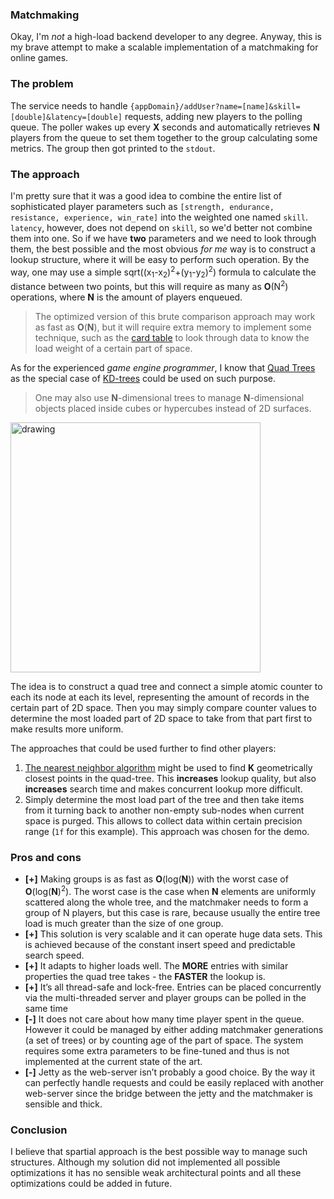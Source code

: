 ### Matchmaking

Okay, I'm *not* a high-load backend developer to any degree. 
Anyway, this is my brave attempt to make a scalable implementation of a matchmaking for online games.

### The problem
The service needs to handle `{appDomain}/addUser?name=[name]&skill=[double]&latency=[double]` requests, adding new players to the polling queue.
The poller wakes up every **X** seconds and automatically retrieves **N** players from the queue to set them together to the group calculating some metrics.
The group then got printed to the `stdout`.


### The approach
I'm pretty sure that it was a good idea to combine the entire list of sophisticated player parameters such as `[strength, endurance, resistance, experience, win_rate]` into the weighted one named `skill`.
`latency`, however, does not depend on `skill`, so we'd better not combine them into one.
So if we have **two** parameters and we need to look through them, the best possible and the most obvious *for me* way is to construct a lookup structure, where it will be easy to perform such operation.
By the way, one may use a simple sqrt((x<sub>1</sub>-x<sub>2</sub>)<sup>2</sup>+(y<sub>1</sub>-y<sub>2</sub>)<sup>2</sup>) formula to calculate the distance between two points, but this will require as many as **O**(N<sup>2</sup>) operations, where **N** is the amount of players enqueued.

> The optimized version of this brute comparison approach may work as fast as **O**(**N**), but it will require extra memory to implement some technique, such as the [card table](https://msdnshared.blob.core.windows.net/media/TNBlogsFS/BlogFileStorage/blogs_msdn/abhinaba/WindowsLiveWriter/BackToBasicsGenerationalGarbageCollectio_115F4/image_18.png) to look through data to know the load weight of a certain part of space. 

As for the experienced *game engine programmer*, I know that [Quad Trees](https://en.wikipedia.org/wiki/Quadtree) as the special case of [KD-trees](https://en.wikipedia.org/wiki/K-d_tree) could be used on such purpose.

> One may also use **N**-dimensional trees to manage **N**-dimensional objects placed inside cubes or hypercubes instead of 2D surfaces.

<img src="https://upload.wikimedia.org/wikipedia/commons/thumb/8/8b/Point_quadtree.svg/1024px-Point_quadtree.svg.png" alt="drawing" width="400"/>

The idea is to construct a quad tree and connect a simple atomic counter to each its node at each its level, representing the amount of records in the certain part of 2D space.
Then you may simply compare counter values to determine the most loaded part of 2D space to take from that part first to make results more uniform.

The approaches that could be used further to find other players:
1. [The nearest neighbor algorithm](https://ericandrewlewis.github.io/how-a-quadtree-works/) might be used to find **K** geometrically closest points in the quad-tree. This **increases** lookup quality, but also **increases** search time and makes concurrent lookup more difficult.
2. Simply determine the most load part of the tree and then take items from it turning back to another non-empty sub-nodes when current space is purged. This allows to collect data within certain precision range (`1f` for this example). This approach was chosen for the demo. 

### Pros and cons
- **[+]** Making groups is as fast as **O**(log(**N**)) with the worst case of **O**(log(**N**)<sup>2</sup>). The worst case is the case when **N** elements are uniformly scattered along the whole tree, and the matchmaker needs to form a group of N players, but this case is rare, because usually the entire tree load is much greater than the size of one group.
- **[+]** This solution is very scalable and it can operate huge data sets. This is achieved because of the constant insert speed and predictable search speed.
- **[+]** It adapts to higher loads well. The **MORE** entries with similar properties the quad tree takes - the **FASTER** the lookup is.
- **[+]** It’s all thread-safe and lock-free. Entries can be placed concurrently via the multi-threaded server and player groups can be polled in the same time
- **[-]** It does not care about how many time player spent in the queue. However it could be managed by either adding matchmaker generations (a set of trees) or by counting age of the part of space. The system requires some extra parameters to be fine-tuned and thus is not implemented at the current state of the art.
- **[-]** Jetty as the web-server isn’t probably a good choice. By the way it can perfectly handle requests and could be easily replaced with another web-server since the bridge between the jetty and the matchmaker is sensible and thick.

### Conclusion
I believe that spartial approach is the best possible way to manage such structures.
Although my solution did not implemented all possible optimizations it has no sensible weak architectural points and all these optimizations could be added in future.